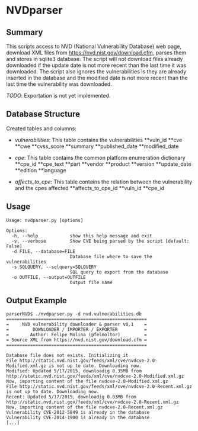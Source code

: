 # NVDparser

Summary
-------
This scripts access to NVD (National Vulnerability Database) web page, download XML files from https://nvd.nist.gov/download.cfm, parses them and stores in sqlite3 database.
The script will not download files already downloaded if the update date is not more recent than the last time it was downloaded.
The script also ignores the vulnerabilities is they are already inserted in the database and the modified date is not more recent than the last time the vulnerability was downloaded.

*TODO*: Exportation is not yet implemented.

Database Structure
------------------

Created tables and columns: 
* _vulnerabilities_: This table contains the vulnerabilities
**vuln_id
**cve
**cwe
**cvss_score
**summary
**published_date
**modified_date

* _cpe_: This table contains the common platform enumeration dictionary
**cpe_id
**cpe_text
**part
**vendor
**product
**version
**update_date
**edition
**language

* _affects_to_cpe_: This table contains the relation between the vulnerability and the cpes affected
**affects_to_cpe_id
**vuln_id
**cpe_id


Usage
-----

```
Usage: nvdparser.py [options]

Options:
  -h, --help            show this help message and exit
  -v, --verbose         Show CVE being parsed by the script [default: False]
  -d FILE, --database=FILE
                        Database file where to save the vulnerabilities
  -s SQLQUERY, --sqlquery=SQLQUERY
                        SQL query to export from the database
  -o OUTFILE, --output=OUTFILE
                        Output file name
```

Output Example
--------------

```
parserNVD$ ./nvdparser.py -d nvd.vulnerabilities.db
=====================================================
=     NVD vulnerability downloader & parser v0.1    =
=         DOWNLOADER / IMPORTER / EXPORTER          =
=        Author: Felipe Molina (@felmoltor)         =
= Source XML from https://nvd.nist.gov/download.cfm =
=====================================================

Database file does not exists. Initializing it
File http://static.nvd.nist.gov/feeds/xml/cve/nvdcve-2.0-Modified.xml.gz is not up to date. Downloading now.
Modified: Updated 5/17/2015, downloadig 0.35MB from http://static.nvd.nist.gov/feeds/xml/cve/nvdcve-2.0-Modified.xml.gz
Now, importing content of the file nvdcve-2.0-Modified.xml.gz
File http://static.nvd.nist.gov/feeds/xml/cve/nvdcve-2.0-Recent.xml.gz is not up to date. Downloading now.
Recent: Updated 5/17/2015, downloadig 0.03MB from http://static.nvd.nist.gov/feeds/xml/cve/nvdcve-2.0-Recent.xml.gz
Now, importing content of the file nvdcve-2.0-Recent.xml.gz
Vulnerability CVE-2012-5849 is already in the database
Vulnerability CVE-2014-1900 is already in the database
[...]

```
